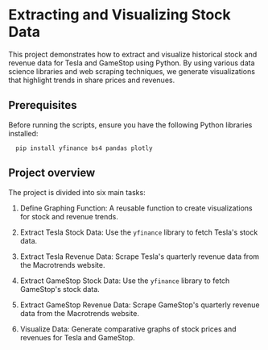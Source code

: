 
# Extracting and Visualizing Stock Data

This project demonstrates how to extract and visualize historical stock and revenue data for Tesla and GameStop using Python. By using various data science libraries and web scraping techniques, we generate visualizations that highlight trends in share prices and revenues.
## Prerequisites

Before running the scripts, ensure you have the following Python libraries installed:
```http
  pip install yfinance bs4 pandas plotly
```

## Project overview

The project is divided into six main tasks:

1. Define Graphing Function: A reusable function to create visualizations for stock and revenue trends.

2. Extract Tesla Stock Data: Use the `yfinance` library to fetch Tesla's stock data.

3. Extract Tesla Revenue Data: Scrape Tesla's quarterly revenue data from the Macrotrends website.

4. Extract GameStop Stock Data: Use the `yfinance` library to fetch GameStop's stock data.

5. Extract GameStop Revenue Data: Scrape GameStop's quarterly revenue data from the Macrotrends website.

6. Visualize Data: Generate comparative graphs of stock prices and revenues for Tesla and GameStop.